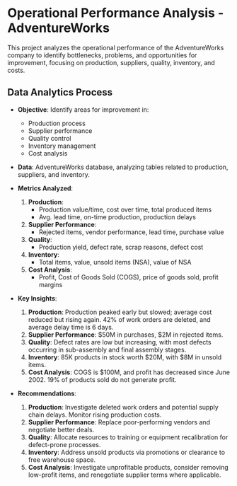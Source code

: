 # Operational Performance Analysis - AdventureWorks



This project analyzes the operational performance of the AdventureWorks company to identify bottlenecks, problems, and opportunities for improvement, focusing on production, suppliers, quality, inventory, and costs.

## Data Analytics Process

- **Objective**: Identify areas for improvement in:
  - Production process
  - Supplier performance
  - Quality control
  - Inventory management
  - Cost analysis

- **Data**: AdventureWorks database, analyzing tables related to production, suppliers, and inventory.

- **Metrics Analyzed**:
  1. **Production**: 
     - Production value/time, cost over time, total produced items
     - Avg. lead time, on-time production, production delays
  2. **Supplier Performance**:
     - Rejected items, vendor performance, lead time, purchase value
  3. **Quality**:
     - Production yield, defect rate, scrap reasons, defect cost
  4. **Inventory**:
     - Total items, value, unsold items (NSA), value of NSA
  5. **Cost Analysis**:
     - Profit, Cost of Goods Sold (COGS), price of goods sold, profit margins

- **Key Insights**:
  1. **Production**: Production peaked early but slowed; average cost reduced but rising again. 42% of work orders are deleted, and average delay time is 6 days.
  2. **Supplier Performance**: $50M in purchases, $2M in rejected items. 
  3. **Quality**: Defect rates are low but increasing, with most defects occurring in sub-assembly and final assembly stages.
  4. **Inventory**: 85K products in stock worth $20M, with $8M in unsold items.
  5. **Cost Analysis**: COGS is $100M, and profit has decreased since June 2002. 19% of products sold do not generate profit.

- **Recommendations**:
  1. **Production**: Investigate deleted work orders and potential supply chain delays. Monitor rising production costs.
  2. **Supplier Performance**: Replace poor-performing vendors and negotiate better deals.
  3. **Quality**: Allocate resources to training or equipment recalibration for defect-prone processes.
  4. **Inventory**: Address unsold products via promotions or clearance to free warehouse space.
  5. **Cost Analysis**: Investigate unprofitable products, consider removing low-profit items, and renegotiate supplier terms where applicable.
